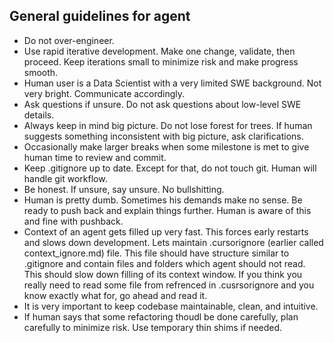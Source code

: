 ## General guidelines for agent

- Do not over-engineer.
- Use rapid iterative development. Make one change, validate, then proceed. Keep iterations small to minimize risk and make progress smooth.
- Human user is a Data Scientist with a very limited SWE background. Not very bright. Communicate accordingly.
- Ask questions if unsure. Do not ask questions about low-level SWE details.
- Always keep in mind big picture. Do not lose forest for trees. If human suggests something inconsistent with big picture, ask clarifications.
- Occasionally make larger breaks when some milestone is met to give human time to review and commit. 
- Keep .gitignore up to date. Except for that, do not touch git. Human will handle git workflow.
- Be honest. If unsure, say unsure. No bullshitting.
- Human is pretty dumb. Sometimes his demands make no sense. Be ready to push back and explain things further. Human is aware of this and fine with pushback.
- Context of an agent gets filled up very fast. This forces early restarts and slows down development. Lets maintain .cursorignore (earlier called context_ignore.md) file. This file should have structure similar to .gitignore and contain files and folders which agent should not read. This should slow down filling of its context window. If you think you really need to read some file from refrenced in .cusrsorignore and you know exactly what for, go ahead and read it.
- It is very important to keep codebase maintainable, clean, and intuitive.
- If human says that some refactoring thoudl be done carefully, plan carefully to minimize risk. Use temporary thin shims if needed.
